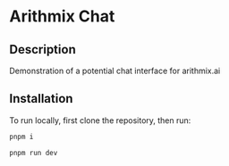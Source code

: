 # Arithmix Chat
## Description

Demonstration of a potential chat interface for arithmix.ai

## Installation

To run locally, first clone the repository, then run:

```bash
pnpm i
```
```
pnpm run dev
```

